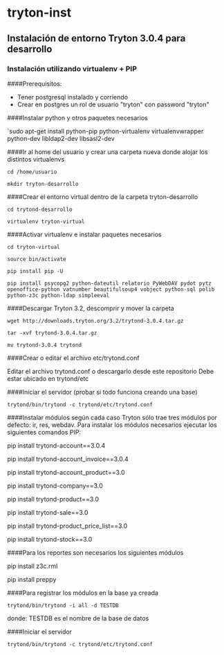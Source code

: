 tryton-inst
===========

##  Instalación de entorno Tryton 3.0.4 para desarrollo
###  Instalación utilizando virtualenv + PIP

####Prerequisitos: 
- Tener postgresql instalado y corriendo 
- Crear en postgres un rol de usuario "tryton" con password "tryton"

####Instalar python y otros paquetes necesarios 

`sudo apt-get install python-pip python-virtualenv virtualenvwrapper python-dev libldap2-dev libsasl2-dev


####Ir al home del usuario y crear una carpeta nueva donde alojar los distintos virtualenvs 

`cd /home/usuario`

`mkdir tryton-desarrollo`



####Crear el entorno virtual dentro de la carpeta tryton-desarrollo

`cd trytond-desarrollo`

`virtualenv tryton-virtual`



####Activar virtualenv e instalar paquetes necesarios

`cd tryton-virtual`

`source bin/activate`

`pip install pip -U`

`pip install psycopg2 python-dateutil relatorio PyWebDAV pydot pytz openoffice-python vatnumber beautifulsoup4 vobject python-sql polib python-z3c python-ldap simpleeval`


####Descargar Tryton 3.2, descomprir y mover la carpeta

`wget http://downloads.tryton.org/3.2/trytond-3.0.4.tar.gz`

`tar -xvf trytond-3.0.4.tar.gz`

`mv trytond-3.0.4 trytond`
 
 
####Crear o editar el archivo etc/trytond.conf

Editar el archivo trytond.conf o descargarlo desde este repositorio
Debe estar ubicado en trytond/etc


####Iniciar el servidor (probar si todo funciona creando una base)

`trytond/bin/trytond -c trytond/etc/trytond.conf`


####Instalar módulos según cada caso
Tryton sólo trae tres módulos por defecto: ir, res, webdav.
Para instalar los módulos necesarios ejecutar los siguientes comandos PIP:

pip install trytond-account==3.0.4

pip install trytond-account_invoice==3.0.4

pip install trytond-account_product==3.0

pip install trytond-company==3.0

pip install trytond-product==3.0

pip install trytond-sale==3.0

pip install trytond-product_price_list==3.0

pip install trytond-stock==3.0


####Para los reportes son necesarios los siguientes módulos

pip install z3c.rml

pip install preppy


####Para registrar los módulos en la base ya creada

`trytond/bin/trytond -i all -d TESTDB`

donde: TESTDB es el nombre de la base de datos


####Iniciar el servidor

`trytond/bin/trytond -c trytond/etc/trytond.conf`



